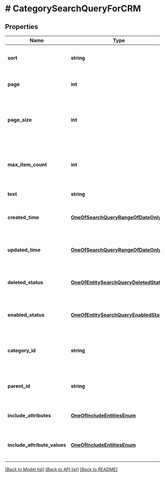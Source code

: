 # # CategorySearchQueryForCRM

## Properties

Name | Type | Description | Notes
------------ | ------------- | ------------- | -------------
**sort** | **string** | Sorting criteria in format \&quot;[+|-]property[,...]\&quot;. | [optional]
**page** | **int** | One-based index of the page to return. | [optional]
**page_size** | **int** | The maximum number of items to return. The maximum value is 50. | [optional]
**max_item_count** | **int** | The maximum number of items to return in non-paged mode. | [optional]
**text** | **string** | Text to search. | [optional]
**created_time** | [**OneOfSearchQueryRangeOfDateOnly**](OneOfSearchQueryRangeOfDateOnly.md) | A time range for entry creation time. | [optional]
**updated_time** | [**OneOfSearchQueryRangeOfDateOnly**](OneOfSearchQueryRangeOfDateOnly.md) | A time range for entry last update time. | [optional]
**deleted_status** | [**OneOfEntitySearchQueryDeletedStatus**](OneOfEntitySearchQueryDeletedStatus.md) | Indicates if to search existing, deleted or all entities. | [optional]
**enabled_status** | [**OneOfEntitySearchQueryEnabledStatus**](OneOfEntitySearchQueryEnabledStatus.md) | Indicates if to search enabled, disabled or all entities. | [optional]
**category_id** | **string** | Returns all categories that belong in specified category tree. | [optional]
**parent_id** | **string** | Returns categories that belong to specific parent. | [optional]
**include_attributes** | [**OneOfIncludeEntitiesEnum**](OneOfIncludeEntitiesEnum.md) | Include attributes with categories. | [optional]
**include_attribute_values** | [**OneOfIncludeEntitiesEnum**](OneOfIncludeEntitiesEnum.md) | Include attribute values with category attributes. | [optional]

[[Back to Model list]](../../README.md#models) [[Back to API list]](../../README.md#endpoints) [[Back to README]](../../README.md)
